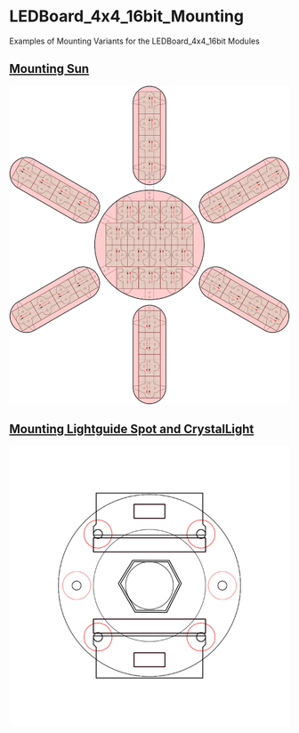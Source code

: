 # LEDBoard_4x4_16bit_Mounting
Examples of Mounting Variants for the LEDBoard_4x4_16bit Modules

## [Mounting Sun](mounting_sun.md)

![Mounting Sun](mounting_sun/mounting_sun.svg)

## [Mounting Lightguide Spot and CrystalLight](mounting_lightguide.md)
![Lightguide Spot](mounting_lightguide_spot_17mm/mounting_lightguide_spot_17mm.svg)
